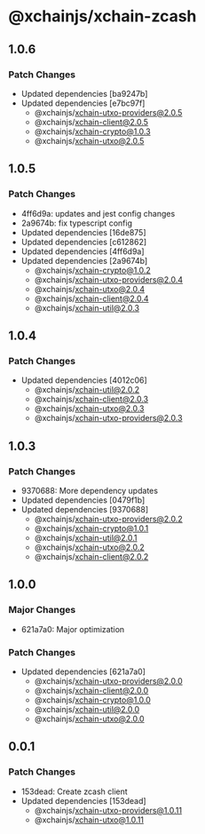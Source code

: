 # @xchainjs/xchain-zcash

## 1.0.6

### Patch Changes

- Updated dependencies [ba9247b]
- Updated dependencies [e7bc97f]
  - @xchainjs/xchain-utxo-providers@2.0.5
  - @xchainjs/xchain-client@2.0.5
  - @xchainjs/xchain-crypto@1.0.3
  - @xchainjs/xchain-utxo@2.0.5

## 1.0.5

### Patch Changes

- 4ff6d9a: updates and jest config changes
- 2a9674b: fix typescript config
- Updated dependencies [16de875]
- Updated dependencies [c612862]
- Updated dependencies [4ff6d9a]
- Updated dependencies [2a9674b]
  - @xchainjs/xchain-crypto@1.0.2
  - @xchainjs/xchain-utxo-providers@2.0.4
  - @xchainjs/xchain-utxo@2.0.4
  - @xchainjs/xchain-client@2.0.4
  - @xchainjs/xchain-util@2.0.3

## 1.0.4

### Patch Changes

- Updated dependencies [4012c06]
  - @xchainjs/xchain-util@2.0.2
  - @xchainjs/xchain-client@2.0.3
  - @xchainjs/xchain-utxo@2.0.3
  - @xchainjs/xchain-utxo-providers@2.0.3

## 1.0.3

### Patch Changes

- 9370688: More dependency updates
- Updated dependencies [0479f1b]
- Updated dependencies [9370688]
  - @xchainjs/xchain-utxo-providers@2.0.2
  - @xchainjs/xchain-crypto@1.0.1
  - @xchainjs/xchain-util@2.0.1
  - @xchainjs/xchain-utxo@2.0.2
  - @xchainjs/xchain-client@2.0.2

## 1.0.0

### Major Changes

- 621a7a0: Major optimization

### Patch Changes

- Updated dependencies [621a7a0]
  - @xchainjs/xchain-utxo-providers@2.0.0
  - @xchainjs/xchain-client@2.0.0
  - @xchainjs/xchain-crypto@1.0.0
  - @xchainjs/xchain-util@2.0.0
  - @xchainjs/xchain-utxo@2.0.0

## 0.0.1

### Patch Changes

- 153dead: Create zcash client
- Updated dependencies [153dead]
  - @xchainjs/xchain-utxo-providers@1.0.11
  - @xchainjs/xchain-utxo@1.0.11
